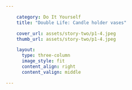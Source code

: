 ```yaml
---

    category: Do It Yourself
    title: "Double Life: Candle holder vases"

    cover_url: assets/story-two/p1-4.jpeg
    thumb_url: assets/story-two/p1-4.jpeg

    layout:
      type: three-column
      image_style: fit
      content_align: right
      content_valign: middle

---
```

